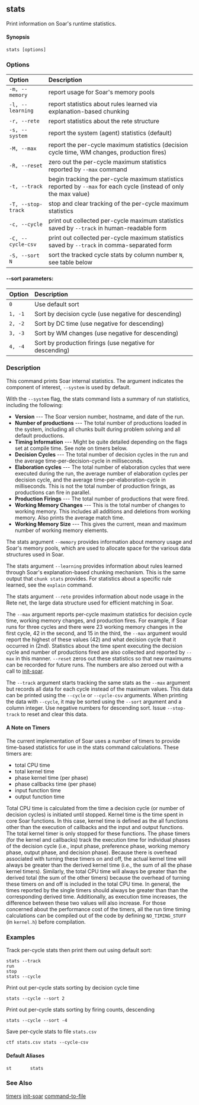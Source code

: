 ## stats

Print information on Soar's runtime statistics.

#### Synopsis

```
stats [options]
```

### Options

| **Option** | **Description** |
|:-----------|:----------------|
| `-m, --memory` | report usage for Soar's memory pools |
| `-l, --learning` | report statistics about rules learned via explanation-based chunking |
| `-r, --rete`   | report statistics about the rete structure |
| `-s, --system` | report the system (agent) statistics (default) |
| `-M, --max`    | report the per-cycle maximum statistics (decision cycle time, WM changes, production fires) |
| `-R, --reset`  | zero out the per-cycle maximum statistics reported by `--max` command |
| `-t, --track`  | begin tracking the per-cycle maximum statistics reported by `--max` for each cycle (instead of only the max value) |
| `-T, --stop-track` | stop and clear tracking of the per-cycle maximum statistics |
| `-c, --cycle`  | print out collected per-cycle maximum statistics saved by `--track` in human-readable form |
| `-C, --cycle-csv` | print out collected per-cycle maximum statistics saved by `--track` in comma-separated form |
| `-S, --sort N` | sort the tracked cycle stats by column number `N`, see table below |

#### --sort parameters:

| **Option** | **Description** |
|:-----------|:----------------|
| `0` | Use default sort |
| `1, -1` | Sort by decision cycle (use negative for descending) |
| `2, -2` | Sort by DC time (use negative for descending) |
| `3, -3` | Sort by WM changes (use negative for descending) |
| `4, -4` | Sort by production firings (use negative for descending) |

### Description

This command prints Soar internal statistics. The argument indicates the component of interest, `--system` is used by default.

With the `--system` flag, the stats command lists a summary of run statistics, including the following:

  * **Version** --- The Soar version number, hostname, and date of the run.
  * **Number of productions** --- The total number of productions loaded in the system, including all chunks built during problem solving and all default productions.
  * **Timing Information** --- Might be quite detailed depending on the flags set at compile time. See note on timers below.
  * **Decision Cycles** --- The total number of decision cycles in the run and the average time-per-decision-cycle in milliseconds.
  * **Elaboration cycles** --- The total number of elaboration cycles that were executed during the run, the average number of elaboration cycles per decision cycle, and the average time-per-elaboration-cycle in milliseconds. This is not the total number of production firings, as productions can fire in parallel.
  * **Production Firings** --- The total number of productions that were fired.
  * **Working Memory Changes** --- This is the total number of changes to working memory. This includes all additions and deletions from working memory. Also prints the average match time.
  * **Working Memory Size** --- This gives the current, mean and maximum number of working memory elements.

The stats argument `--memory` provides information about memory usage and Soar's memory pools, which are used to allocate space for the various data structures used in Soar.

The stats argument `--learning` provides information about rules learned through Soar's explanation-based chunking mechanism.  This is the same output that `chunk stats` provides.  For statistics about a specific rule learned, see the `explain` command.

The stats argument `--rete` provides information about node usage in the Rete net, the large data structure used for efficient matching in Soar.

The `--max` argument reports per-cycle maximum statistics for decision cycle time, working memory changes, and production fires. For example, if Soar runs for three cycles and there were 23 working memory changes in the first cycle, 42 in the second, and 15 in the third, the `--max` argument would report the highest of these values (42) and what decision cycle that it occurred in (2nd). Statistics about the time spent executing the decision cycle and number of productions fired are also collected and reported by `--max` in this manner. `--reset` zeros out these statistics so that new maximums can be recorded for future runs. The numbers are also zeroed out with a call to [init-soar](./cmd_init_soar.md).

The `--track` argument starts tracking the same stats as the `--max` argument but records all data for each cycle instead of the maximum values. This data can be printed using the `--cycle` or `--cycle-csv` arguments. When printing the data with `--cycle`, it may be sorted using the `--sort` argument and a column integer. Use negative numbers for descending sort. Issue `--stop-track` to reset and clear this data.

#### A Note on Timers

The current implementation of Soar uses a number of timers to provide time-based statistics for use in the stats command calculations. These timers are:

  * total CPU time
  * total kernel time
  * phase kernel time (per phase)
  * phase callbacks time (per phase)
  * input function time
  * output function time

Total CPU time is calculated from the time a decision cycle (or number of decision cycles) is initiated until stopped. Kernel time is the time spent in core Soar functions. In this case, kernel time is defined as the all functions other than the execution of callbacks and the input and output functions. The total kernel timer is only stopped for these functions. The phase timers (for the kernel and callbacks) track the execution time for individual phases of the decision cycle (i.e., input phase, preference phase, working memory phase, output phase, and decision phase). Because there is overhead associated with turning these timers on and off, the actual kernel time will always be greater than the derived kernel time (i.e., the sum of all the phase kernel timers). Similarly, the total CPU time will always be greater than the derived total (the sum of the other timers) because the overhead of turning these timers on and off is included in the total CPU time. In general, the times reported by the single timers should always be greater than than the corresponding derived time.  Additionally, as execution time increases, the difference between these two values will also increase. For those concerned about the performance cost of the timers, all the run time timing calculations can be compiled out of the code by defining `NO_TIMING_STUFF` (in `kernel.h`) before compilation.

### Examples

Track per-cycle stats then print them out using default sort:

```
stats --track
run
stop
stats --cycle
```

Print out per-cycle stats sorting by decision cycle time

```
stats --cycle --sort 2
```

Print out per-cycle stats sorting by firing counts, descending

```
stats --cycle --sort -4
```

Save per-cycle stats to file `stats.csv`

```
ctf stats.csv stats --cycle-csv
```

#### Default Aliases
```
st       stats
```
### See Also

[timers](./cmd_timers.md) 
[init-soar](./cmd_init_soar.md)
[command-to-file](./cmd_command_to_file.md)
